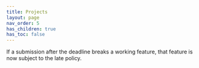 ```yaml
---
title: Projects
layout: page
nav_order: 5
has_children: true
has_toc: false
---
```


If a submission after the deadline breaks a working feature, that feature is now subject to the late policy.